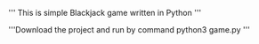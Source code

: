 ''' This is simple Blackjack game written in Python '''

'''Download the project and run by command python3 game.py '''